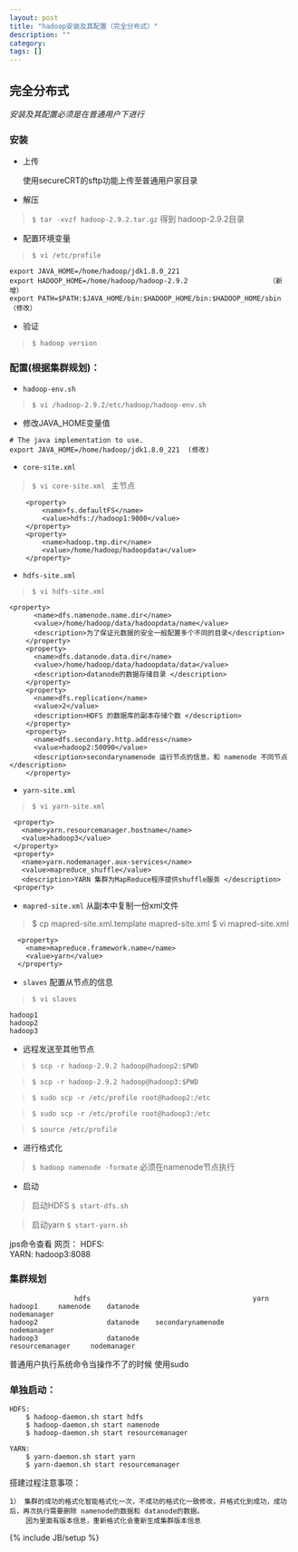 ```yaml
---
layout: post
title: "hadoop安装及其配置（完全分布式）"
description: ""
category: 
tags: []
---
```


## 完全分布式
*安装及其配置必须是在普通用户下进行*

### 安装
- 上传

    使用secureCRT的sftp功能上传至普通用户家目录
- 解压
>   `$ tar -xvzf hadoop-2.9.2.tar.gz`   得到 hadoop-2.9.2目录
	
- 配置环境变量
>	`$ vi /etc/profile`
```
export JAVA_HOME=/home/hadoop/jdk1.8.0_221
export HADOOP_HOME=/home/hadoop/hadoop-2.9.2					（新增）
export PATH=$PATH:$JAVA_HOME/bin:$HADOOP_HOME/bin:$HADOOP_HOME/sbin		（修改）
```

- 验证
>	`$ hadoop version`

### 配置(根据集群规划)：
- `hadoop-env.sh`
>	`$ vi /hadoop-2.9.2/etc/hadoop/hadoop-env.sh`

-   修改JAVA_HOME变量值
```$xslt
# The java implementation to use.
export JAVA_HOME=/home/hadoop/jdk1.8.0_221	(修改)
```

- `core-site.xml`
>	`$ vi core-site.xml `
	主节点
```$xslt
    <property>
		<name>fs.defaultFS</name>
		<value>hdfs://hadoop1:9000</value>
	</property>
	<property>
		<name>hadoop.tmp.dir</name>
		<value>/home/hadoop/hadoopdata</value>
	</property>
```
- `hdfs-site.xml`
>   `$ vi hdfs-site.xml`
	
```
<property>
      <name>dfs.namenode.name.dir</name>
      <value>/home/hadoop/data/hadoopdata/name</value>
      <description>为了保证元数据的安全一般配置多个不同的目录</description>
    </property>
    <property>
      <name>dfs.datanode.data.dir</name>
      <value>/home/hadoop/data/hadoopdata/data</value>
      <description>datanode的数据存储目录 </description>
    </property>
    <property>
      <name>dfs.replication</name>
      <value>2</value>
      <description>HDFS 的数据库的副本存储个数 </description>
    </property>
    <property>
      <name>dfs.secondary.http.address</name>
      <value>hadoop2:50090</value>
      <description>secondarynamenode 运行节点的信息，和 namenode 不同节点 </description>
    </property>
```
- `yarn-site.xml`
>   `$ vi yarn-site.xml`
 ```$xslt
  <property>
  	<name>yarn.resourcemanager.hostname</name>
  	<value>hadoop3</value>
  </property>
  <property>
  	<name>yarn.nodemanager.aux-services</name>
  	<value>mapreduce_shuffle</value>
  	<description>YARN 集群为MapReduce程序提供shuffle服务 </description>
  <property>
```
- `mapred-site.xml`
	从副本中复制一份xml文件
> 	$ cp mapred-site.xml.template mapred-site.xml
> 	$ vi mapred-site.xml
  
```$xslt
  <property>
    <name>mapreduce.framework.name</name>
    <value>yarn</value>
  </property>
```

- `slaves` 配置从节点的信息
>	`$ vi slaves`
```$xslt
hadoop1
hadoop2
hadoop3
```

- 远程发送至其他节点
>	`$ scp -r hadoop-2.9.2 hadoop@hadoop2:$PWD`

>	`$ scp -r hadoop-2.9.2 hadoop@hadoop3:$PWD`

>	`$ sudo scp -r /etc/profile root@hadoop2:/etc`

>	`$ sudo scp -r /etc/profile root@hadoop3:/etc`

>	`$ source /etc/profile`

- 进行格式化
>	`$ hadoop namenode -formate` 必须在namenode节点执行

- 启动
>	启动HDFS		 `$ start-dfs.sh `

>	启动yarn		 `$ start-yarn.sh`

jps命令查看
	网页： 
		HDFS:  
		YARN: hadoop3:8088

### 集群规划
```$xslt
                hdfs										yarn
hadoop1		namenode	datanode												nodemanager
hadoop2 				datanode	secondarynamenode							nodemanager
hadoop3					datanode							resourcemanager		nodemanager
```

普通用户执行系统命令当操作不了的时候 使用sudo


### 单独启动：
	HDFS:
		$ hadoop-daemon.sh start hdfs
		$ hadoop-daemon.sh start namenode
		$ hadoop-daemon.sh start resourcemanager

	YARN:
		$ yarn-daemon.sh start yarn
		$ yarn-daemon.sh start resourcemanager

搭建过程注意事项：

    1） 集群的成功的格式化智能格式化一次，不成功的格式化一致修改，并格式化到成功，成功后，再次执行需要删除 namenode的数据和 datanode的数据。
		因为里面有版本信息，重新格式化会重新生成集群版本信息




{% include JB/setup %}
